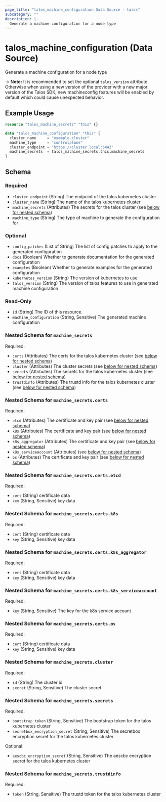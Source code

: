 ```yaml
---
page_title: "talos_machine_configuration Data Source - talos"
subcategory: ""
description: |-
  Generate a machine configuration for a node type
---
```


# talos_machine_configuration (Data Source)

Generate a machine configuration for a node type

-> **Note:** It is recommended to set the optional `talos_version` attribute. Otherwise when using a new version of the provider with a new major version of the Talos SDK, new machineconfig features will be enabled by default which could cause unexpected behavior.

## Example Usage

```terraform
resource "talos_machine_secrets" "this" {}

data "talos_machine_configuration" "this" {
  cluster_name     = "example-cluster"
  machine_type     = "controlplane"
  cluster_endpoint = "https://cluster.local:6443"
  machine_secrets  = talos_machine_secrets.this.machine_secrets
}
```
<!-- schema generated by tfplugindocs -->
## Schema

### Required

- `cluster_endpoint` (String) The endpoint of the talos kubernetes cluster
- `cluster_name` (String) The name of the talos kubernetes cluster
- `machine_secrets` (Attributes) The secrets for the talos cluster (see [below for nested schema](#nestedatt--machine_secrets))
- `machine_type` (String) The type of machine to generate the configuration for

### Optional

- `config_patches` (List of String) The list of config patches to apply to the generated configuration
- `docs` (Boolean) Whether to generate documentation for the generated configuration
- `examples` (Boolean) Whether to generate examples for the generated configuration
- `kubernetes_version` (String) The version of kubernetes to use
- `talos_version` (String) The version of talos features to use in generated machine configuration

### Read-Only

- `id` (String) The ID of this resource.
- `machine_configuration` (String, Sensitive) The generated machine configuration

<a id="nestedatt--machine_secrets"></a>
### Nested Schema for `machine_secrets`

Required:

- `certs` (Attributes) The certs for the talos kubernetes cluster (see [below for nested schema](#nestedatt--machine_secrets--certs))
- `cluster` (Attributes) The cluster secrets (see [below for nested schema](#nestedatt--machine_secrets--cluster))
- `secrets` (Attributes) The secrets for the talos kubernetes cluster (see [below for nested schema](#nestedatt--machine_secrets--secrets))
- `trustdinfo` (Attributes) The trustd info for the talos kubernetes cluster (see [below for nested schema](#nestedatt--machine_secrets--trustdinfo))

<a id="nestedatt--machine_secrets--certs"></a>
### Nested Schema for `machine_secrets.certs`

Required:

- `etcd` (Attributes) The certificate and key pair (see [below for nested schema](#nestedatt--machine_secrets--certs--etcd))
- `k8s` (Attributes) The certificate and key pair (see [below for nested schema](#nestedatt--machine_secrets--certs--k8s))
- `k8s_aggregator` (Attributes) The certificate and key pair (see [below for nested schema](#nestedatt--machine_secrets--certs--k8s_aggregator))
- `k8s_serviceaccount` (Attributes) (see [below for nested schema](#nestedatt--machine_secrets--certs--k8s_serviceaccount))
- `os` (Attributes) The certificate and key pair (see [below for nested schema](#nestedatt--machine_secrets--certs--os))

<a id="nestedatt--machine_secrets--certs--etcd"></a>
### Nested Schema for `machine_secrets.certs.etcd`

Required:

- `cert` (String) certificate data
- `key` (String, Sensitive) key data


<a id="nestedatt--machine_secrets--certs--k8s"></a>
### Nested Schema for `machine_secrets.certs.k8s`

Required:

- `cert` (String) certificate data
- `key` (String, Sensitive) key data


<a id="nestedatt--machine_secrets--certs--k8s_aggregator"></a>
### Nested Schema for `machine_secrets.certs.k8s_aggregator`

Required:

- `cert` (String) certificate data
- `key` (String, Sensitive) key data


<a id="nestedatt--machine_secrets--certs--k8s_serviceaccount"></a>
### Nested Schema for `machine_secrets.certs.k8s_serviceaccount`

Required:

- `key` (String, Sensitive) The key for the k8s service account


<a id="nestedatt--machine_secrets--certs--os"></a>
### Nested Schema for `machine_secrets.certs.os`

Required:

- `cert` (String) certificate data
- `key` (String, Sensitive) key data



<a id="nestedatt--machine_secrets--cluster"></a>
### Nested Schema for `machine_secrets.cluster`

Required:

- `id` (String) The cluster id
- `secret` (String, Sensitive) The cluster secret


<a id="nestedatt--machine_secrets--secrets"></a>
### Nested Schema for `machine_secrets.secrets`

Required:

- `bootstrap_token` (String, Sensitive) The bootstrap token for the talos kubernetes cluster
- `secretbox_encryption_secret` (String, Sensitive) The secretbox encryption secret for the talos kubernetes cluster

Optional:

- `aescbc_encryption_secret` (String, Sensitive) The aescbc encryption secret for the talos kubernetes cluster


<a id="nestedatt--machine_secrets--trustdinfo"></a>
### Nested Schema for `machine_secrets.trustdinfo`

Required:

- `token` (String, Sensitive) The trustd token for the talos kubernetes cluster
